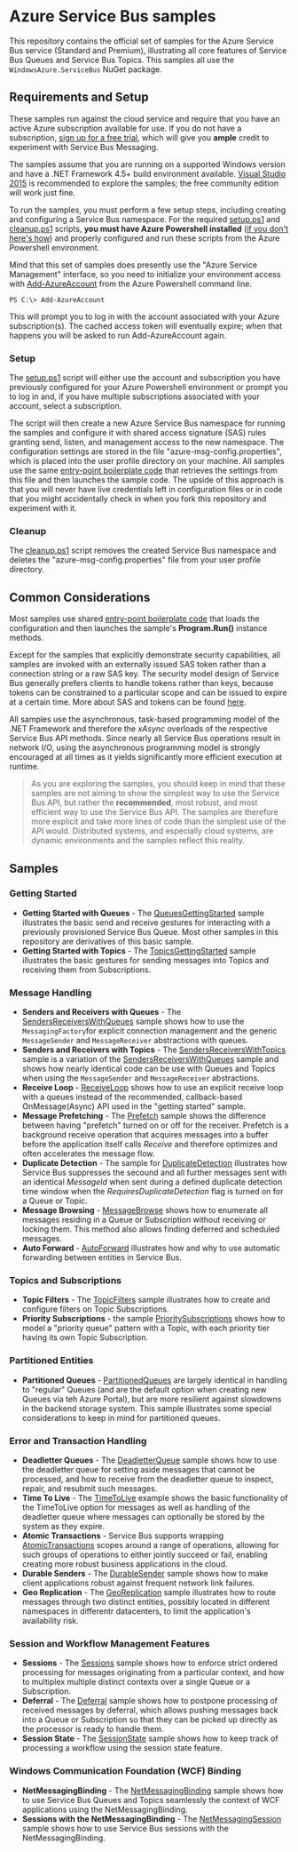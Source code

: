 # Azure Service Bus samples

This repository contains the official set of samples for the Azure Service Bus service (Standard and Premium), illustrating all core 
features of Service Bus Queues and Service Bus Topics.  This samples all use the `WindowsAzure.ServiceBus` NuGet package.

## Requirements and Setup

These samples run against the cloud service and require that you have an active Azure subscription available 
for use. If you do not have a subscription, [sign up for a free trial](https://azure.microsoft.com/pricing/free-trial/), 
which will give you **ample** credit to experiment with Service Bus Messaging. 
  
The samples assume that you are running on a supported Windows version and have a .NET Framework 4.5+ build environment available. 
[Visual Studio 2015](https://www.visualstudio.com/) is recommended to explore the samples; the free community edition will work just fine.    

To run the samples, you must perform a few setup steps, including creating and configuring a Service Bus namespace. 
For the required [setup.ps1](setup.ps1) and [cleanup.ps1](cleanup.ps1) scripts, **you must have Azure Powershell installed** 
([if you don't here's how](https://azure.microsoft.com/en-us/documentation/articles/powershell-install-configure/)) and properly
configured and run these scripts from the Azure Powershell environment.

Mind that this set of samples does presently use the "Azure Service Management" interface, so you need to initialize your environment access with 
[Add-AzureAccount](https://msdn.microsoft.com/de-de/library/azure/dn790372.aspx) from the Azure Powershell command line. 

``` PS
PS C:\> Add-AzureAccount
``` 

This will prompt you to log in with the account associated with your Azure subscription(s). The cached access token will eventually expire; when 
that happens you will be asked to run Add-AzureAccount again.  

### Setup      
The [setup.ps1](setup.ps1) script will either use the account and subscription you have previously configured for your Azure Powershell environment
or prompt you to log in and, if you have multiple subscriptions associated with your account, select a subscription. 

The script will then create a new Azure Service Bus namespace for running the samples and configure it with shared access signature (SAS) rules
granting send, listen, and management access to the new namespace. The configuration settings are stored in the file "azure-msg-config.properties", 
which is placed into the user profile directory on your machine. All samples use the same [entry-point boilerplate code](common/Main.cs) that 
retrieves the settings from this file and then launches the sample code. The upside of this approach is that you will never have live credentials 
left in configuration files or in code that you might accidentally check in when you fork this repository and experiment with it.   

### Cleanup

The [cleanup.ps1](cleanup.ps1) script removes the created Service Bus namespace and deletes the "azure-msg-config.properties" file from 
your user profile directory.
 
## Common Considerations

Most samples use shared [entry-point boilerplate code](common/Main.cs) that loads the configuration and then launches the sample's 
**Program.Run()** instance methods. 

Except for the samples that explicitly demonstrate security capabilities, all samples are invoked with an externally issued SAS token 
rather than a connection string or a raw SAS key. The security model design of Service Bus generally prefers clients to handle tokens 
rather than keys, because tokens can be constrained to a particular scope and can be issued to expire at a certain time. 
More about SAS and tokens can be found [here](https://azure.microsoft.com/documentation/articles/service-bus-shared-access-signature-authentication/).               

All samples use the asynchronous, task-based programming model of the .NET Framework and therefore the *xAsync* overloads of the 
respective Service Bus API methods. Since nearly all Service Bus operations result in network I/O, using the asynchronous programming
model is strongly encouraged at all times as it yields significantly more efficient execution at runtime.      

> As you are exploring the samples, you should keep in mind that these samples are not aiming to show the simplest way to 
> use the Service Bus API, but rather the **recommended**, most robust, and most efficient way to use the Service Bus API.
> The samples are therefore more explicit and take more lines of code than the simplest use of the API would. Distributed 
> systems, and especially cloud systems, are dynamic environments and the samples reflect this reality.     

## Samples

### Getting Started

* **Getting Started with Queues** - The [QueuesGettingStarted](./QueuesGettingStarted) sample illustrates the basic send and receive gestures 
  for interacting with a previously provisioned Service Bus Queue. Most other samples in this repository are derivatives of this basic sample. 
* **Getting Started with Topics** - The [TopicsGettingStarted](./TopicsGettingStarted) sample illustrates the basic gestures for sending
  messages into Topics and receiving them from Subscriptions.
  
### Message Handling

* **Senders and Receivers with Queues** - The [SendersReceiversWithQueues](./SendersReceiversWithQueues) sample shows how to use the 
  ```MessagingFactory```for explicit connection management and the generic ```MessageSender``` and ```MessageReceiver``` abstractions with queues. 
* **Senders and Receivers with Topics** - The [SendersReceiversWithTopics](./SendersReceiversWithTopics) sample is a variation of 
   the [SendersReceiversWithQueues](./SendersReceiversWithQueues) sample and shows how nearly identical code can be use with Queues and Topics
   when using the ```MessageSender``` and ```MessageReceiver``` abstractions.  
* **Receive Loop** - [ReceiveLoop](./ReceiveLoop) shows how to use an explicit receive loop with a queues instead of the 
   recommended, callback-based OnMessage(Async) API used in the "getting started" sample.
* **Message Prefetching** - The [Prefetch](./Prefetch) sample shows the difference between having "prefetch" turned on or off for the receiver. 
  Prefetch is a background receive operation that acquires messages into a buffer before the application itself calls *Receive* and therefore 
  optimizes and often accelerates the message flow.
* **Duplicate Detection** - The sample for [DuplicateDetection](./DuplicateDetection) illustrates how Service Bus suppresses the secound and all 
  further messages sent with an identical *MessageId* when sent during a defined duplicate detection time window when the *RequiresDuplicateDetection*
  flag is turned on for a Queue or Topic.
* **Message Browsing** - [MessageBrowse](./MessageBrowse) shows how to enumerate all messages residing in a Queue or Subscription without receiving
  or locking them. This method also allows finding deferred and scheduled messages.
* **Auto Forward** - [AutoForward](./AutoForward) illustrates how and why to use automatic forwarding between entities in Service Bus.
  
### Topics and Subscriptions

* **Topic Filters** - The [TopicFilters](./TopicFilters) sample illustrates how to create and configure filters on Topic Subscriptions.
* **Priority Subscriptions** - the sample [PrioritySubscriptions](./PrioritySubscriptions) shows how to model a "priority queue" pattern
  with a Topic, with each priority tier having its own Topic Subscription.
  
### Partitioned Entities

* **Partitioned Queues** - [PartitionedQueues](./PartitionedQueues) are largely identical in handling to "regular" Queues (and are the default 
  option when creating new Queues via teh Azure Portal), but are more resilient against slowdowns in the backend storage system. 
  This sample illustrates some special considerations to keep in mind for partitioned queues.   

### Error and Transaction Handling

* **Deadletter Queues** - The [DeadletterQueue](./DeadletterQueue) sample shows how to use the deadletter queue for setting aside 
  messages that cannot be processed, and how to receive from the deadletter queue to inspect, repair, and resubmit such messages.
* **Time To Live** - The [TimeToLive](./TimeToLive) example shows the basic functionality of the TimeToLive option for messages as
  well as handling of the deadletter queue where messages can optionally be stored by the system as they expire.
* **Atomic Transactions** - Service Bus supports wrapping [AtomicTransactions](./AtomicTransactions) scopes around a range of 
  operations, allowing for such groups of operations to either jointly succeed or fail, enabling creating more robust business 
  applications in the cloud.
* **Durable Senders** - The [DurableSender](./DurableSender) sample shows how to make client applications robust against frequent
  network link failures.
* **Geo Replication** - The [GeoReplication](./GeoReplication) sample illustrates how to route messages through two distinct 
  entities, possibly located in different namespaces in differentr datacenters, to limit the application's availability risk.      
  
### Session and Workflow Management Features

* **Sessions** - The [Sessions](./Sessions) sample shows how to enforce strict ordered processing for messages originating from 
  a particular context, and how to multiplex multiple distinct contexts over a single Queue or a Subscription.   
* **Deferral** - The [Deferral](./Deferral) sample shows how to postpone processing of received messages by deferral, which 
  allows pushing messages back into a Queue or Subscription so that they can be picked up directly as the processor is 
  ready to handle them.    
* **Session State** - The [SessionState](./SessionState) sample shows how to keep track of processing a workflow using 
  the session state feature. 
 
### Windows Communication Foundation (WCF) Binding
  
* **NetMessagingBinding** - The [NetMessagingBinding](./NetMessagingBinding) sample shows how to use Service Bus Queues 
   and Topics seamlessly the context of WCF applications using the NetMessagingBinding.
* **Sessions with the NetMessagingBinding** - The [NetMessagingSession](./NetMessagingSession) sample shows how to use Service Bus
  sessions with the NetMessagingBinding.
                              
 
